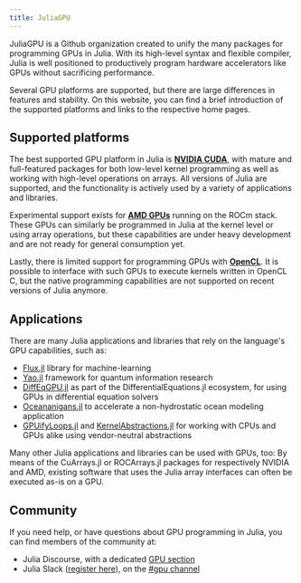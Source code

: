```yaml
---
title: JuliaGPU
---
```


JuliaGPU is a Github organization created to unify the many packages for
programming GPUs in Julia. With its high-level syntax and flexible compiler,
Julia is well positioned to productively program hardware accelerators like GPUs
without sacrificing performance.

Several GPU platforms are supported, but there are large differences in features
and stability. On this website, you can find a brief introduction of the
supported platforms and links to the respective home pages.


## Supported platforms

The best supported GPU platform in Julia is **[NVIDIA CUDA](cuda)**, with
mature and full-featured packages for both low-level kernel programming as well
as working with high-level operations on arrays. All versions of Julia are
supported, and the functionality is actively used by a variety of applications
and libraries.

Experimental support exists for **[AMD GPUs](rocm)** running on the ROCm stack.
These GPUs can similarly be programmed in Julia at the kernel level or using
array operations, but these capabilities are under heavy development and are not
ready for general consumption yet.

Lastly, there is limited support for programming GPUs with **[OpenCL](opencl)**.
It is possible to interface with such GPUs to execute kernels written in OpenCL
C, but the native programming capabilities are not supported on recent versions
of Julia anymore.


## Applications

There are many Julia applications and libraries that rely on the language's GPU
capabilities, such as:

- [Flux.jl](https://github.com/FluxML/Flux.jl) library for machine-learning
- [Yao.jl](https://github.com/QuantumBFS/Yao.jl) framework for quantum information research
- [DiffEqGPU.jl](https://github.com/JuliaDiffEq/DiffEqGPU.jl) as part of the
  DifferentialEquations.jl ecosystem, for using GPUs in differential equation solvers
- [Oceananigans.jl](https://github.com/climate-machine/Oceananigans.jl) to accelerate a
  non-hydrostatic ocean modeling application
- [GPUifyLoops.jl](https://github.com/vchuravy/GPUifyLoops.jl/) and
  [KernelAbstractions.jl](https://github.com/JuliaGPU/KernelAbstractions.jl) for
  working with CPUs and GPUs alike using vendor-neutral abstractions

Many other Julia applications and libraries can be used with GPUs, too: By means of the
CuArrays.jl or ROCArrays.jl packages for respectively NVIDIA and AMD, existing software that
uses the Julia array interfaces can often be executed as-is on a GPU.


## Community

If you need help, or have questions about GPU programming in Julia, you can find members of
the community at:

- Julia Discourse, with a dedicated [GPU
  section](https://discourse.julialang.org/c/domain/gpu/11)
- Julia Slack ([register here](https://slackinvite.julialang.org/)), on the [#gpu
  channel](https://julialang.slack.com/messages/C689Y34LE/)
